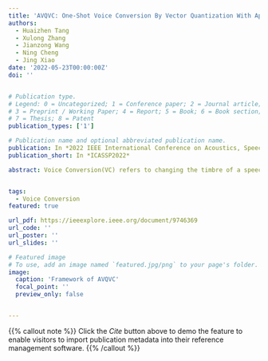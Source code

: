```yaml
---
title: 'AVQVC: One-Shot Voice Conversion By Vector Quantization With Applying Contrastive Learning'
authors:
  - Huaizhen Tang
  - Xulong Zhang
  - Jianzong Wang
  - Ning Cheng
  - Jing Xiao
date: '2022-05-23T00:00:00Z'
doi: ''


# Publication type.
# Legend: 0 = Uncategorized; 1 = Conference paper; 2 = Journal article;
# 3 = Preprint / Working Paper; 4 = Report; 5 = Book; 6 = Book section;
# 7 = Thesis; 8 = Patent
publication_types: ['1']

# Publication name and optional abbreviated publication name.
publication: In *2022 IEEE International Conference on Acoustics, Speech and Signal Processing*
publication_short: In *ICASSP2022*

abstract: Voice Conversion(VC) refers to changing the timbre of a speech while retaining the discourse content. Recently, many works have focused on disentangle-based learning techniques to separate the timbre and the linguistic content information from a speech signal. Once successful, voice conversion will be feasible and straightforward. This paper proposed a novel one-shot voice conversion framework based on vector quantization voice conversion (VQVC) and AutoVC, called AVQVC. A new training method is applied to VQVC to separate content and timbre information from speech more effectively. The result shows that this approach has better performance than VQVC in separating content and timbre to improve the sound quality of generated speech.


tags:
  - Voice Conversion
featured: true

url_pdf: https://ieeexplore.ieee.org/document/9746369
url_code: ''
url_poster: ''
url_slides: ''

# Featured image
# To use, add an image named `featured.jpg/png` to your page's folder.
image:
  caption: 'Framework of AVQVC'
  focal_point: ''
  preview_only: false


---
```


{{% callout note %}}
Click the _Cite_ button above to demo the feature to enable visitors to import publication metadata into their reference management software.
{{% /callout %}}

